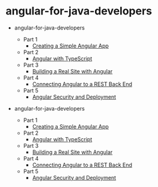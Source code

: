# angular-for-java-developers

- angular-for-java-developers
  - Part 1
    - [Creating a Simple Angular App](https://livevideo.manning.com/module/114_1_1/angular-for-java-developers-creating-a-simple-angular-app/introduction/introduction)
  - Part 2
    - [Angular with TypeScript](https://www.manning.com/livevideo/angular-for-java-developers-typescript)
  - Part 3
    - [Building a Real Site with Angular](https://www.manning.com/livevideo/angular-for-java-developers-building-a-real-site)
  - Part 4
    - [Connecting Angular to a REST Back End](https://www.manning.com/livevideo/angular-for-java-developers-connecting-to-a-rest-back-end)
  - Part 5
    - [Angular Security and Deployment](https://www.manning.com/livevideo/angular-for-java-developers-security-and-deployment)


- angular-for-java-developers
  - Part 1
    - <a href="https://livevideo.manning.com/module/114_1_1/angular-for-java-developers-creating-a-simple-angular-app/introduction/introduction"  target="_blank" rel="noopener noreferrer">Creating a Simple Angular App</a>
  - Part 2
    - <a href="https://www.manning.com/livevideo/angular-for-java-developers-typescript"  target="_blank" rel="noopener noreferrer">Angular with TypeScript</a>
  - Part 3
    - <a href="https://www.manning.com/livevideo/angular-for-java-developers-building-a-real-site"  target="_blank" rel="noopener noreferrer">Building a Real Site with Angular</a>
  - Part 4
    - <a href="https://www.manning.com/livevideo/angular-for-java-developers-connecting-to-a-rest-back-end"  target="_blank" rel="noopener noreferrer">Connecting Angular to a REST Back End</a>
  - Part 5
    - <a href="https://www.manning.com/livevideo/angular-for-java-developers-security-and-deployment"  target="_blank" rel="noopener noreferrer">Angular Security and Deployment</a>
